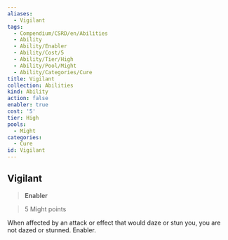 ```yaml
---
aliases:
  - Vigilant
tags:
  - Compendium/CSRD/en/Abilities
  - Ability
  - Ability/Enabler
  - Ability/Cost/5
  - Ability/Tier/High
  - Ability/Pool/Might
  - Ability/Categories/Cure
title: Vigilant
collection: Abilities
kind: Ability
action: false
enabler: true
cost: '5'
tier: High
pools:
  - Might
categories:
  - Cure
id: Vigilant
---
```

## Vigilant    
>**Enabler**    
>5 Might points  
    
When affected by an attack or effect that would daze or stun you, you are not dazed or stunned. Enabler.
